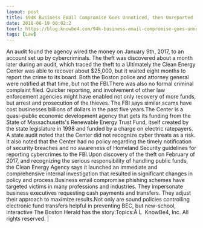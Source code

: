 ```yaml
---
layout: post
title: $94K Business Email Compromise Goes Unnoticed, then Unreported
date: 2018-06-19 00:02:2
tourl: https://blog.knowbe4.com/94k-business-email-compromise-goes-unnoticed-then-unreported
tags: [Law]
---
```

An audit found the agency wired the money on January 9th, 2017, to an account set up by cybercriminals. The theft was discovered about a month later during an audit, which traced the theft to a Ultimately the Clean Energy Center was able to recover about $25,000, but it waited eight months to report the crime to its board. Both the Boston police and attorney general were notified at that time, but not the FBI.There was also no formal criminal complaint filed. Quicker reporting, and involvement of other law enforcement agencies might have enabled not only recovery of more funds, but arrest and prosecution of the thieves. The FBI says similar scams have cost businesses billions of dollars in the past five years.The Center is a quasi-public economic development agency that gets its funding from the State of Massachusetts's Renewable Energy Trust Fund, itself created by the state legislature in 1998 and funded by a charge on electric ratepayers. A state audit noted that the Center did not recognize cyber threats as a risk. It also noted that the Center had no policy regarding the timely notification of security breaches and no awareness of Homeland Security guidelines for reporting cybercrimes to the FBI.Upon discovery of the theft on February of 2017, and recognizing the serious responsibility of handling public funds, the Clean Energy Agency says it launched an immediate and comprehensive internal investigation that resulted in significant changes in policy and process.Business email compromise phishing schemes have targeted victims in many professions and industries. They impersonate business executives requesting cash payments and transfers. They adjust their approach to maximize results.Not only are sound policies controlling electronic fund transfers helpful in preventing BEC, but new-school, interactive The Boston Herald has the story:Topics:Â Ĺ  KnowBe4, Inc. All rights reserved. | 